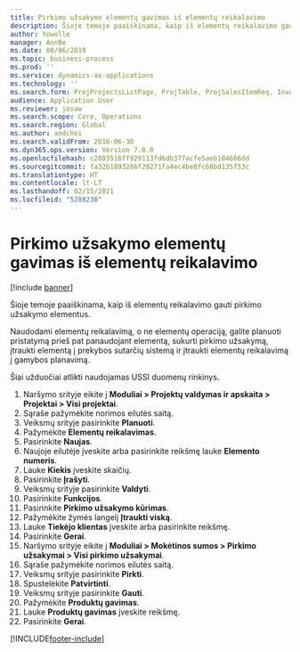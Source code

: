 ```yaml
---
title: Pirkimo užsakymo elementų gavimas iš elementų reikalavimo
description: Šioje temoje paaiškinama, kaip iš elementų reikalavimo gauti pirkimo užsakymo elementus.
author: Yowelle
manager: AnnBe
ms.date: 08/06/2019
ms.topic: business-process
ms.prod: ''
ms.service: dynamics-ax-applications
ms.technology: ''
ms.search.form: ProjProjectsListPage, ProjTable, ProjSalesItemReq, InventItemIdLookupSimple, PurchCreateFromSalesOrder, VendAccountItemLookup, PurchTable, PurchEditLines
audience: Application User
ms.reviewer: josaw
ms.search.scope: Core, Operations
ms.search.region: Global
ms.author: andchoi
ms.search.validFrom: 2016-06-30
ms.dyn365.ops.version: Version 7.0.0
ms.openlocfilehash: c2083516ff929113fd6db377acfe5aeb104666dd
ms.sourcegitcommit: fa32b1893286f20271fa4ec4be8fc68bd135f53c
ms.translationtype: HT
ms.contentlocale: lt-LT
ms.lasthandoff: 02/15/2021
ms.locfileid: "5288238"
---
```

# <a name="receive-items-on-purchase-order-from-item-requirement"></a>Pirkimo užsakymo elementų gavimas iš elementų reikalavimo

[!include [banner](../../includes/banner.md)]

Šioje temoje paaiškinama, kaip iš elementų reikalavimo gauti pirkimo užsakymo elementus.

Naudodami elementų reikalavimą, o ne elementų operaciją, galite planuoti pristatymą prieš pat panaudojant elementą, sukurti pirkimo užsakymą, įtraukti elementą į prekybos sutarčių sistemą ir įtraukti elementų reikalavimą į gamybos planavimą. 

Šiai užduočiai atlikti naudojamas USSI duomenų rinkinys.

1. Naršymo srityje eikite į **Moduliai > Projektų valdymas ir apskaita > Projektai > Visi projektai**.
2. Sąraše pažymėkite norimos eilutės saitą.
3. Veiksmų srityje pasirinkite **Planuoti**.
4. Pažymėkite **Elementų reikalavimas**.
5. Pasirinkite **Naujas**.
6. Naujoje eilutėje įveskite arba pasirinkite reikšmę lauke **Elemento numeris**.
7. Lauke **Kiekis** įveskite skaičių.
8. Pasirinkite **Įrašyti**.
9. Veiksmų srityje pasirinkite **Valdyti**.
10. Pasirinkite **Funkcijos**.
11. Pasirinkite **Pirkimo užsakymo kūrimas**.
12. Pažymėkite žymės langelį **Įtraukti viską**.
13. Lauke **Tiekėjo klientas** įveskite arba pasirinkite reikšmę.
14. Pasirinkite **Gerai**.
15. Naršymo srityje eikite į **Moduliai > Mokėtinos sumos > Pirkimo užsakymai > Visi pirkimo užsakymai**.
16. Sąraše pažymėkite norimos eilutės saitą.
17. Veiksmų srityje pasirinkite **Pirkti**.
18. Spustelėkite **Patvirtinti**.
19. Veiksmų srityje pasirinkite **Gauti**.
20. Pažymėkite **Produktų gavimas**.
21. Lauke **Produktų gavimas** įveskite reikšmę.
22. Pasirinkite **Gerai**.



[!INCLUDE[footer-include](../../includes/footer-banner.md)]